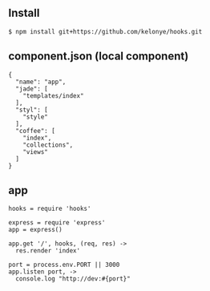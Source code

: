 
Install
---

    $ npm install git+https://github.com/kelonye/hooks.git

component.json (local component)
---

```
{
  "name": "app",
  "jade": [
    "templates/index"
  ],
  "styl": [
    "style"
  ],
  "coffee": [
    "index",
    "collections",
    "views"
  ]
}
```

app
---

```
hooks = require 'hooks'

express = require 'express'
app = express()

app.get '/', hooks, (req, res) ->
  res.render 'index'

port = process.env.PORT || 3000
app.listen port, ->
  console.log "http://dev:#{port}"
```